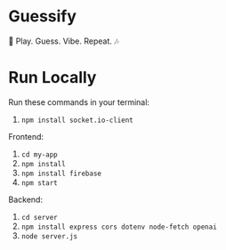 # Guessify

🚀 Play. Guess. Vibe. Repeat. 🎶

# Run Locally

Run these commands in your terminal:

1. `npm install socket.io-client`

Frontend:
1. `cd my-app`
2. `npm install`
3. `npm install firebase`
4. `npm start`

Backend:
1. `cd server `
2. `npm install express cors dotenv node-fetch openai`
3. `node server.js`
